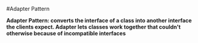 #Adapter Pattern

**Adapter Pattern: converts the interface of a class into another interface the
clients expect. Adapter lets classes work together that couldn't otherwise because
of incompatible interfaces**
